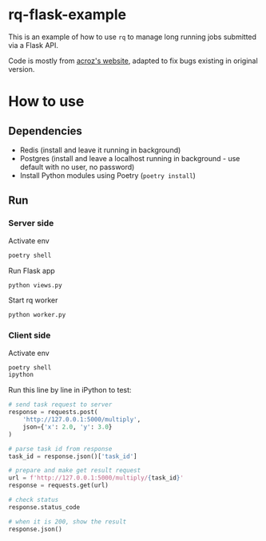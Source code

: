 # rq-flask-example

This is an example of how to use `rq` to manage long running jobs submitted via a Flask API.

Code is mostly from [acroz's website](https://acroz.dev/2018/01/07/data-science-apis-long-running-tasks/), adapted to fix bugs existing in original version.

# How to use

## Dependencies

- Redis (install and leave it running in background)
- Postgres (install and leave a localhost running in background - use default with no user, no password)
- Install Python modules using Poetry (`poetry install`)

## Run

### Server side

Activate env
```bash
poetry shell
```

Run Flask app
```bash
python views.py
```

Start rq worker
```bash
python worker.py
```

### Client side
Activate env
```bash
poetry shell
ipython
```

Run this line by line in iPython to test:

```python
# send task request to server
response = requests.post(
    'http://127.0.0.1:5000/multiply',
    json={'x': 2.0, 'y': 3.0}
)

# parse task id from response
task_id = response.json()['task_id']

# prepare and make get result request 
url = f'http://127.0.0.1:5000/multiply/{task_id}'
response = requests.get(url)

# check status
response.status_code  

# when it is 200, show the result
response.json()
```
